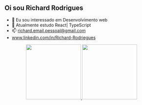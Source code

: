 ## Oi sou Richard Rodrigues  
- 👀 Eu sou interessado em Desenvolvimento web
- 🌱 Atualmente estudo React| TypeScript
- 📫 richard.email.pessoal@gmail.com
- www.linkedin.com/in/Richard-Rodriegues
<div align="center">
  <a href="https://github.com/RichardRodriguesGomesDeJesus">
  <img height="180em" src="https://github-readme-stats.vercel.app/api?username=RichardRodriguesGomesDeJesus&show_icons=true&theme=dark&include_all_commits=true&count_private=true"/>
  <img height="180em" src="https://github-readme-stats.vercel.app/api/top-langs/?username=RichardRodriguesGomesDeJesus&layout=compact&langs_count=7&theme=dark"/>
</div>
